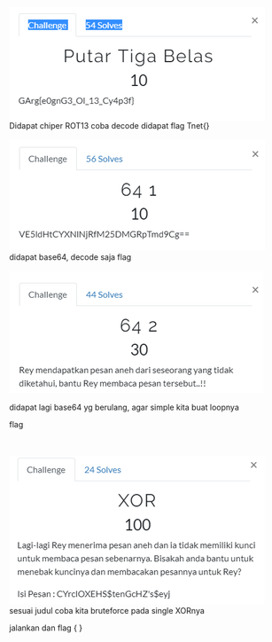 

<img src="img/crypto1.PNG" align="middle"/>
Didapat chiper ROT13 coba decode didapat flag Tnet{}

<br>
<br>

<img src="img/crypto2.PNG" />
didapat base64, decode saja flag 
<br>
<br>

<img src="img/crypto3.PNG"/>

didapat lagi base64 yg berulang, agar simple kita buat loopnya 

flag

<br>
<br>
<img src="img/crypto4.PNG"/>
sesuai judul coba kita bruteforce pada single XORnya

jalankan dan flag { }
